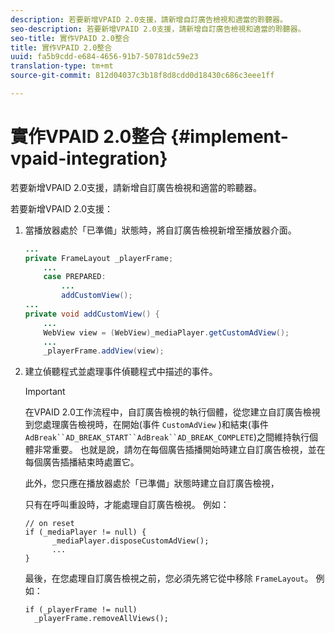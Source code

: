 ```yaml
---
description: 若要新增VPAID 2.0支援，請新增自訂廣告檢視和適當的聆聽器。
seo-description: 若要新增VPAID 2.0支援，請新增自訂廣告檢視和適當的聆聽器。
seo-title: 實作VPAID 2.0整合
title: 實作VPAID 2.0整合
uuid: fa5b9cdd-e684-4656-91b7-50781dc59e23
translation-type: tm+mt
source-git-commit: 812d04037c3b18f8d8cdd0d18430c686c3eee1ff

---
```



# 實作VPAID 2.0整合 {#implement-vpaid-integration}

若要新增VPAID 2.0支援，請新增自訂廣告檢視和適當的聆聽器。

若要新增VPAID 2.0支援：

1. 當播放器處於「已準備」狀態時，將自訂廣告檢視新增至播放器介面。

   ```java
   ... 
   private FrameLayout _playerFrame; 
       ... 
       case PREPARED: 
           ... 
           addCustomView(); 
   ... 
   private void addCustomView() { 
       ... 
       WebView view = (WebView)_mediaPlayer.getCustomAdView(); 
       ... 
       _playerFrame.addView(view);
   ```

1. 建立偵聽程式並處理事件偵聽程式中描述的事件。

   >[!IMPORTANT]
   >
   >在VPAID 2.0工作流程中，自訂廣告檢視的執行個體，從您建立自訂廣告檢視到您處理廣告檢視時，在開始(事件 `CustomAdView` )和結束(事件 `AdBreak``AD_BREAK_START``AdBreak``AD_BREAK_COMPLETE`)之間維持執行個體非常重要。 也就是說，請勿在每個廣告插播開始時建立自訂廣告檢視，並在每個廣告插播結束時處置它。
   >
   >
   >此外，您只應在播放器處於「已準備」狀態時建立自訂廣告檢視，
   >
   >
   >只有在呼叫重設時，才能處理自訂廣告檢視。 例如：
   >
   >```
   >// on reset 
   >if (_mediaPlayer != null) { 
   >       _mediaPlayer.disposeCustomAdView(); 
   >       ... 
   >} 
   >
   >```
   >
   >最後，在您處理自訂廣告檢視之前，您必須先將它從中移除 `FrameLayout`。 例如：
   >
   >```
   >if (_playerFrame != null) 
   >   _playerFrame.removeAllViews(); 
   >```
